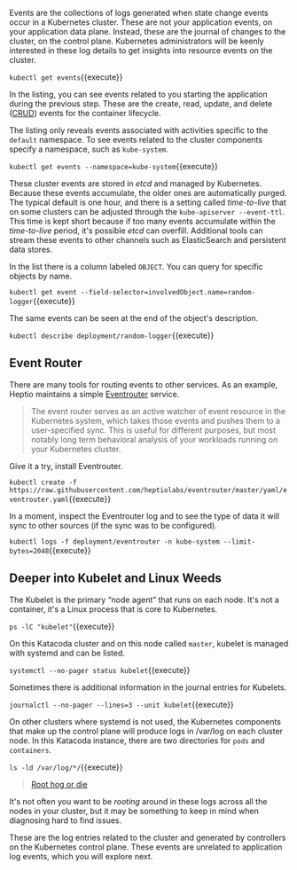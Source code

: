Events are the collections of logs generated when state change events occur in a Kubernetes cluster. These are not your application events, on your application data plane. Instead, these are the journal of changes to the cluster, on the control plane. Kubernetes administrators will be keenly interested in these log details to get insights into resource events on the cluster.

`kubectl get events`{{execute}}

In the listing, you can see events related to you starting the application during the previous step. These are the create, read, update, and delete ([CRUD](https://en.wikipedia.org/wiki/Create,_read,_update_and_delete)) events for the container lifecycle.

The listing only reveals events associated with activities specific to the `default` namespace. To see events related to the cluster components specify a namespace, such as `kube-system`.

`kubectl get events --namespace=kube-system`{{execute}}

These cluster events are stored in _etcd_ and managed by Kubernetes. Because these events accumulate, the older ones are automatically purged. The typical default is one hour, and there is a setting called _time-to-live_ that on some clusters can be adjusted through the `kube-apiserver --event-ttl`. This time is kept short because if too many events accumulate within the _time-to-live_ period, it's possible _etcd_ can overfill. Additional tools can stream these events to other channels such as ElasticSearch and persistent data stores.

In the list there is a column labeled `OBJECT`. You can query for specific objects by name.

`kubectl get event --field-selector=involvedObject.name=random-logger`{{execute}}

The same events can be seen at the end of the object's description.

`kubectl describe deployment/random-logger`{{execute}}

## Event Router

There are many tools for routing events to other services. As an example, Heptio maintains a simple [Eventrouter](https://github.com/heptiolabs/eventrouter) service.

> The event router serves as an active watcher of event resource in the Kubernetes system, which takes those events and pushes them to a user-specified sync. This is useful for different purposes, but most notably long term behavioral analysis of your workloads running on your Kubernetes cluster.

Give it a try, install Eventrouter.

`kubectl create -f https://raw.githubusercontent.com/heptiolabs/eventrouter/master/yaml/eventrouter.yaml`{{execute}}

In a moment, inspect the Eventrouter log and to see the type of data it will sync to other sources (if the sync was to be configured).

`kubectl logs -f deployment/eventrouter -n kube-system --limit-bytes=2048`{{execute}}

## Deeper into Kubelet and Linux Weeds

The Kubelet is the primary “node agent” that runs on each node. It's not a container, it's a Linux process that is core to Kubernetes.

`ps -lC "kubelet"`{{execute}}

On this Katacoda cluster and on this node called `master`, kubelet is managed with systemd and can be listed.

`systemctl --no-pager status kubelet`{{execute}}

Sometimes there is additional information in the journal entries for Kubelets.

`journalctl --no-pager --lines=3 --unit kubelet`{{execute}}

On other clusters where systemd is not used, the Kubernetes components that make up the control plane will produce logs in /var/log on each cluster node. In this Katacoda instance, there are two directories for `pods` and `containers`.

`ls -ld /var/log/*/`{{execute}}

> [Root hog or die](https://en.wikipedia.org/wiki/Root_hog_or_die)

It's not often you want to be _rooting_ around in these logs across all the nodes in your cluster, but it may be something to keep in mind when diagnosing hard to find issues.

These are the log entries related to the cluster and generated by controllers on the Kubernetes control plane. These events are unrelated to application log events, which you will explore next.
